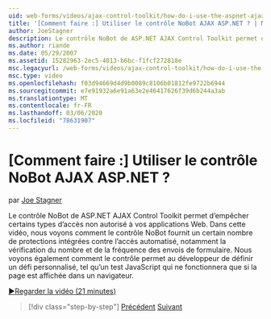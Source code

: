 ```yaml
---
uid: web-forms/videos/ajax-control-toolkit/how-do-i-use-the-aspnet-ajax-nobot-control
title: '[Comment faire :] Utiliser le contrôle NoBot AJAX ASP.NET ? | Microsoft Docs'
author: JoeStagner
description: Le contrôle NoBot de ASP.NET AJAX Control Toolkit permet d’empêcher certains types d’accès non autorisé à vos applications Web. Dans cette vidéo, nous voyons comment...
ms.author: riande
ms.date: 05/29/2007
ms.assetid: 15282963-2ec5-4013-b6bc-f1fcf272818e
msc.legacyurl: /web-forms/videos/ajax-control-toolkit/how-do-i-use-the-aspnet-ajax-nobot-control
msc.type: video
ms.openlocfilehash: f03d94669d4d9b0089c8106b01812fe9722b6944
ms.sourcegitcommit: e7e91932a6e91a63e2e46417626f39d6b244a3ab
ms.translationtype: MT
ms.contentlocale: fr-FR
ms.lasthandoff: 03/06/2020
ms.locfileid: "78631907"
---
```

# <a name="how-do-i-use-the-aspnet-ajax-nobot-control"></a>[Comment faire :] Utiliser le contrôle NoBot AJAX ASP.NET ?

par [Joe Stagner](https://github.com/JoeStagner)

Le contrôle NoBot de ASP.NET AJAX Control Toolkit permet d’empêcher certains types d’accès non autorisé à vos applications Web. Dans cette vidéo, nous voyons comment le contrôle NoBot fournit un certain nombre de protections intégrées contre l’accès automatisé, notamment la vérification du nombre et de la fréquence des envois de formulaire. Nous voyons également comment le contrôle permet au développeur de définir un défi personnalisé, tel qu’un test JavaScript qui ne fonctionnera que si la page est affichée dans un navigateur.

[&#9654;Regarder la vidéo (21 minutes)](https://channel9.msdn.com/Blogs/ASP-NET-Site-Videos/how-do-i-use-the-aspnet-ajax-nobot-control)

> [!div class="step-by-step"]
> [Précédent](how-do-i-use-the-aspnet-ajax-mutuallyexclusive-checkbox-extender.md)
> [Suivant](how-do-i-use-the-aspnet-ajax-listsearch-extender.md)
